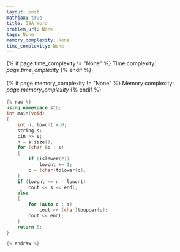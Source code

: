 ```yaml
---
layout: post
mathjax: true
title: 59A Word
problem_url: None
tags: None
memory_complexity: None
time_complexity: None
---
```




{% if page.time_complexity != "None" %}
Time complexity: ${{ page.time_complexity }}$
{% endif %}

{% if page.memory_complexity != "None" %}
Memory complexity: ${{ page.memory_complexity }}$
{% endif %}

```cpp
{% raw %}
using namespace std;
int main(void)
{
    int n, lowcnt = 0;
    string s;
    cin >> s;
    n = s.size();
    for (char &c : s)
    {
        if (islower(c))
            lowcnt += 1;
        c = (char)tolower(c);
    }
    if (lowcnt >= n - lowcnt)
        cout << s << endl;
    else
    {
        for (auto c : s)
            cout << (char)toupper(c);
        cout << endl;
    }
    return 0;
}

{% endraw %}
```